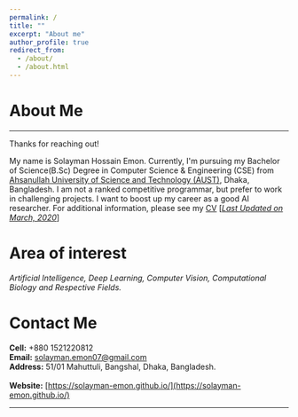 ```yaml
---
permalink: /
title: ""
excerpt: "About me"
author_profile: true
redirect_from: 
  - /about/
  - /about.html
---
```


# About Me
-----------
Thanks for reaching out!

My name is Solayman Hossain Emon. Currently, I'm pursuing my Bachelor of Science(B.Sc) Degree in 
Computer Science & Engineering (CSE) from [Ahsanullah University of Science and Technology (AUST)](http://aust.edu/cse/index.htm),
Dhaka, Bangladesh. I am not a ranked competitive programmar, but prefer to work in challenging projects. 
I want to boost up my career as a good AI researcher. For additional information, please see my 
[CV](https://Solayman-Emon.github.io/files/resume_Solayman_Hossain_Emon.pdf) [<ins>*Last Updated on March, 2020*</ins>]

# Area of interest

*Artificial Intelligence, Deep Learning, Computer Vision, Computational Biology and Respective Fields.*

# Contact Me 

**Cell:**    +880 1521220812 <br />
**Email:**   solayman.emon07@gmail.com  <br />
**Address:** 51/01 Mahuttuli, Bangshal, Dhaka, Bangladesh. <br />              			 
**Website:** [https://solayman-emon.github.io/](https://solayman-emon.github.io/)  <br />

-----------

